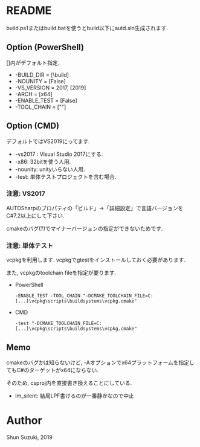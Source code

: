 # README #

build.ps1またはbuild.batを使うとbuild以下にautd.sln生成されます.

## Option (PowerShell) ##

[]内がデフォルト指定.

* -BUILD_DIR = [\build]
* -NOUNITY = [False]
* -VS_VERSION = 2017, [2019]
* -ARCH = [x64]
* -ENABLE_TEST = [False]
* -TOOL_CHAIN = [""]

## Option (CMD) ##

デフォルトではVS2019にってます.

* -vs2017 : Visual Studio 2017にする.
* -x86: 32bitを使う人用.
* -nounity: unityいらない人用.
* -test: 単体テストプロジェクトを含む場合.

### 注意: VS2017 ###

AUTDSharpのプロパティの「ビルド」→「詳細設定」で言語バージョンをC#7.2以上にして下さい.

cmakeのバグ(?)でマイナーバージョンの指定ができないためです.

### 注意: 単体テスト ###

vcpkgを利用します.
vcpkgでgtestをインストールしておく必要があります.

また, vcpkgのtoolchain fileを指定が要ります.

* PowerShell
    ```
    -ENABLE_TEST -TOOL_CHAIN "-DCMAKE_TOOLCHAIN_FILE=C:[...]\vcpkg\scripts\buildsystems\vcpkg.cmake"
    ```

* CMD
    ```
    -test "-DCMAKE_TOOLCHAIN_FILE=C:[...]\vcpkg\scripts\buildsystems\vcpkg.cmake"
    ```

## Memo ##
cmakeのバグかは知らないけど, -Aオプションでx64プラットフォームを指定してもC#のターゲットがx64にならない.

そのため, csproj内を直接書き換えることにしている.

* lm_silent: 結局LPF書けるのが一番静かなので中止

# Author #

Shun Suzuki, 2019